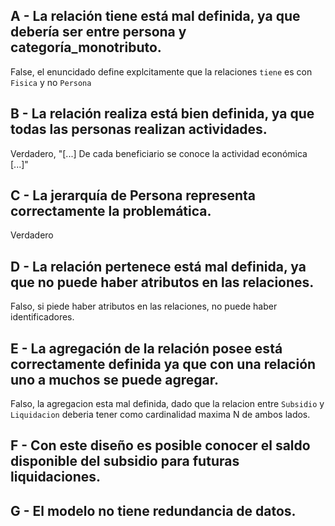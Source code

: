## A - La relación tiene está mal definida, ya que debería ser entre persona y categoría_monotributo.

False, el enuncidado define explcitamente que la relaciones `tiene` es con `Fisica` y no `Persona`

## B - La relación realiza está bien definida, ya que todas las personas realizan actividades.

Verdadero, "\[...\] De cada beneficiario se conoce la actividad económica \[...\]"

## C - La jerarquía de Persona representa correctamente la problemática.

Verdadero

## D - La relación pertenece está mal definida, ya que no puede haber atributos en las relaciones.

Falso, si piede haber atributos en las relaciones, no puede haber identificadores.

## E - La agregación de la relación posee está correctamente definida ya que con una relación uno a muchos se puede agregar.

Falso, la agregacion esta mal definida, dado que la relacion entre `Subsidio` y `Liquidacion` deberia tener como cardinalidad maxima N de ambos lados.

## F - Con este diseño es posible conocer el saldo disponible del subsidio para futuras liquidaciones.



## G - El modelo no tiene redundancia de datos.
